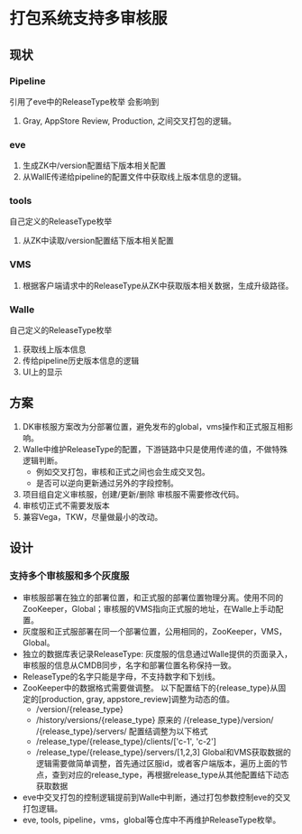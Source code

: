 # 打包系统支持多审核服

## 现状

### Pipeline

引用了eve中的ReleaseType枚举
会影响到

1. Gray, AppStore Review, Production, 之间交叉打包的逻辑。

### eve

1. 生成ZK中/version配置结下版本相关配置
2. 从WallE传递给pipeline的配置文件中获取线上版本信息的逻辑。

### tools

自己定义的ReleaseType枚举

1. 从ZK中读取/version配置结下版本相关配置

### VMS

1. 根据客户端请求中的ReleaseType从ZK中获取版本相关数据，生成升级路径。

### Walle

自己定义的ReleaseType枚举

1. 获取线上版本信息
2. 传给pipeline历史版本信息的逻辑
3. UI上的显示

## 方案

1. DK审核服方案改为分部署位置，避免发布的global，vms操作和正式服互相影响。
2. Walle中维护ReleaseType的配置，下游链路中只是使用传递的值，不做特殊逻辑判断。
    * 例如交叉打包，审核和正式之间也会生成交叉包。
    * 是否可以逆向更新通过另外的字段控制。
3. 项目组自定义审核服，创建/更新/删除 审核服不需要修改代码。
4. 审核切正式不需要发版本
5. 兼容Vega，TKW，尽量做最小的改动。

## 设计

### 支持多个审核服和多个灰度服

* 审核服部署在独立的部署位置，和正式服的部署位置物理分离。使用不同的ZooKeeper，Global；审核服的VMS指向正式服的地址，在Walle上手动配置。
* 灰度服和正式服部署在同一个部署位置，公用相同的，ZooKeeper，VMS，Global。
* 独立的数据库表记录ReleaseType: 灰度服的信息通过Walle提供的页面录入，审核服的信息从CMDB同步，名字和部署位置名称保持一致。
* ReleaseType的名字只能是字母，不支持数字和下划线。
* ZooKeeper中的数据格式需要做调整。
    以下配置结下的{release_type}从固定的[production, gray, appstore_review]调整为动态的值。
    * /version/{release_type}
    * /history/versions/{release_type}
    原来的
    /{release_type}/version/
    /{release_type}/servers/
    配置结调整为以下格式
    * /release_type/{release_type}/clients/['c-1', 'c-2']
    * /release_type/{release_type}/servers/[1,2,3]
    Global和VMS获取数据的逻辑需要做简单调整，首先通过区服id，或者客户端版本，遍历上面的节点，查到对应的release_type，再根据release_type从其他配置结下动态获取数据
* eve中交叉打包的控制逻辑提前到Walle中判断，通过打包参数控制eve的交叉打包逻辑。
* eve, tools, pipeline，vms，global等仓库中不再维护ReleaseType枚举。
